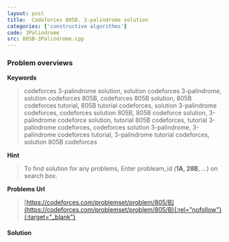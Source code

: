 ```yaml
---
layout: post
title:  Codeforces 805B. 3-palindrome solution
categories: ['constructive algorithms']
code: 3Palindrome
src: 805B-3Palindrome.cpp
---
```

### **Problem overviews**

**Keywords**
> codeforces 3-palindrome solution, solution codeforces 3-palindrome, solution codeforces 805B, codeforces 805B solution, 805B codeforces tutorial, 805B tutorial codeforces, solution 3-palindrome codeforces, codeforces solution 805B, 805B codeforce solution, 3-palindrome codeforce solution, tutorial 805B codeforces, tutorial 3-palindrome codeforces, codeforces solution 3-palindrome, 3-palindrome codeforces tutorial, 3-palindrome tutorial codeforces, solution 805B codeforces

**Hint**
> To find solution for any problems, Enter probleam_id (**1A, 28B**, ...) on search box. 

**Problems Url**
> [https://codeforces.com/problemset/problem/805/B](https://codeforces.com/problemset/problem/805/B){:rel="nofollow"}{:target="_blank"}

#### **Solution**



